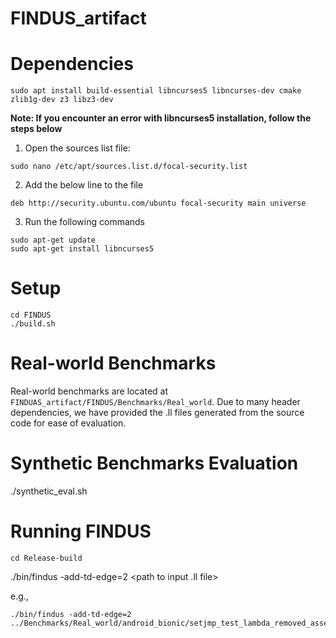 # FINDUS_artifact

# Dependencies
```
sudo apt install build-essential libncurses5 libncurses-dev cmake zlib1g-dev z3 libz3-dev
```
**Note: If you encounter an error with libncurses5 installation, follow the steps below**

 1. Open the sources list file:
```
sudo nano /etc/apt/sources.list.d/focal-security.list
```
2. Add the below line to the file

```
deb http://security.ubuntu.com/ubuntu focal-security main universe
```
3. Run the following commands
```
sudo apt-get update
sudo apt-get install libncurses5
```

# Setup
```
cd FINDUS
./build.sh
```

# Real-world Benchmarks
Real-world benchmarks are located at  ```FINDUAS_artifact/FINDUS/Benchmarks/Real_world```.
Due to many header dependencies, we have provided the .ll files generated from the source code for ease of evaluation.

# Synthetic Benchmarks Evaluation
./synthetic_eval.sh

# Running FINDUS
```
cd Release-build
```

./bin/findus -add-td-edge=2 <path to input .ll file>

e.g.,
```
./bin/findus -add-td-edge=2  ../Benchmarks/Real_world/android_bionic/setjmp_test_lambda_removed_assert_removed.ll

```
